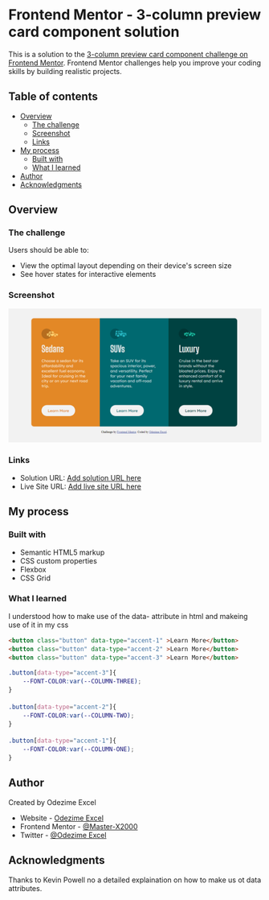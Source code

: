 # Frontend Mentor - 3-column preview card component solution

This is a solution to the [3-column preview card component challenge on Frontend Mentor](https://www.frontendmentor.io/challenges/3column-preview-card-component-pH92eAR2-). Frontend Mentor challenges help you improve your coding skills by building realistic projects. 

## Table of contents

- [Overview](#overview)
  - [The challenge](#the-challenge)
  - [Screenshot](#screenshot)
  - [Links](#links)
- [My process](#my-process)
  - [Built with](#built-with)
  - [What I learned](#what-i-learned)
- [Author](#author)
- [Acknowledgments](#acknowledgments)

## Overview

### The challenge

Users should be able to:

- View the optimal layout depending on their device's screen size
- See hover states for interactive elements

### Screenshot

![view](/images/Screenshot%20.png)


### Links

- Solution URL: [Add solution URL here](https://github.com/Master-X2000/3column-Preview_card/)
- Live Site URL: [Add live site URL here](https://master-x2000.github.io/3column-Preview_card/)

## My process

### Built with

- Semantic HTML5 markup
- CSS custom properties
- Flexbox
- CSS Grid

### What I learned

I understood how to make use of the data- attribute in html and makeing use of it in my css

```html
<button class="button" data-type="accent-1" >Learn More</button>
<button class="button" data-type="accent-2" >Learn More</button>
<button class="button" data-type="accent-3" >Learn More</button>
```

```css
.button[data-type="accent-3"]{
    --FONT-COLOR:var(--COLUMN-THREE);
}

.button[data-type="accent-2"]{
    --FONT-COLOR:var(--COLUMN-TWO);
}

.button[data-type="accent-1"]{
    --FONT-COLOR:var(--COLUMN-ONE);
}
```

## Author
Created by Odezime Excel

- Website - [Odezime Excel](https://www.your-site.com)
- Frontend Mentor - [@Master-X2000](https://www.frontendmentor.io/profile/Master-X2000)
- Twitter - [@Odezime Excel](https://www.twitter.com/EOdezime66661)



## Acknowledgments

Thanks to Kevin Powell no a detailed explaination on how to make us ot data attributes.
